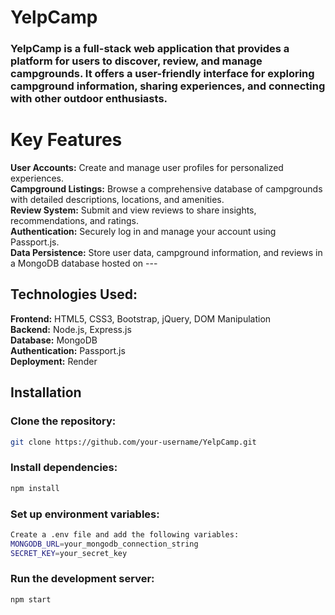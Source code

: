 # YelpCamp

### YelpCamp is a full-stack web application that provides a platform for users to discover, review, and manage campgrounds. It offers a user-friendly interface for exploring campground information, sharing experiences, and connecting with other outdoor enthusiasts.

# Key Features

<b>User Accounts:</b> Create and manage user profiles for personalized experiences.<br>
<b>Campground Listings:</b> Browse a comprehensive database of campgrounds with detailed descriptions, locations, and amenities.<br>
<b>Review System:</b> Submit and view reviews to share insights, recommendations, and ratings.<br>
<b/>Authentication:</b> Securely log in and manage your account using Passport.js.<br>
<b>Data Persistence:</b> Store user data, campground information, and reviews in a MongoDB database hosted on --- <br>

## Technologies Used: <br>
<b>Frontend:</b> HTML5, CSS3, Bootstrap, jQuery, DOM Manipulation<br>
<b>Backend:</b> Node.js, Express.js<br>
<b>Database:</b> MongoDB<br>
<b>Authentication:</b> Passport.js<br>
<b>Deployment:</b> Render<br>

## Installation

### Clone the repository:
```Bash
git clone https://github.com/your-username/YelpCamp.git
```
### Install dependencies:
```Bash
npm install
```
### Set up environment variables:
```Bash
Create a .env file and add the following variables:
MONGODB_URL=your_mongodb_connection_string
SECRET_KEY=your_secret_key
```
### Run the development server:
```Bash
npm start
```
